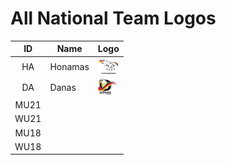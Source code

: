 
# All National Team Logos

| ID | Name | Logo |
|:-:|---|---|
| HA | Honamas | <img src="honamas.svg" height="25px" /> |
| DA | Danas | <img src="danas.svg" height="25px" /> |
| MU21 |  |  |
| WU21 |  |  |
| MU18 |  |  |
| WU18 |  |  |
